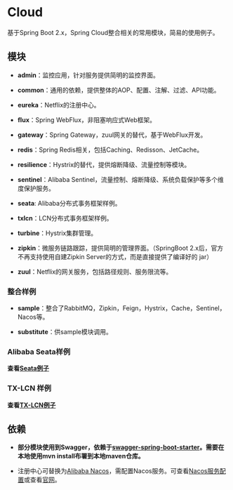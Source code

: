 # Cloud

基于Spring Boot 2.x，Spring Cloud整合相关的常用模块，简易的使用例子。

## 模块

* **admin**：监控应用，针对服务提供简明的监控界面。

* **common**：通用的依赖，提供整体的AOP、配置、注解、过滤、API功能。
* **eureka**：Netflix的注册中心。
* **flux**：Spring WebFlux，非阻塞响应式Web框架。
* **gateway**：Spring Gateway，zuul网关的替代，基于WebFlux开发。
* **redis**：Spring Redis相关，包括Caching、Redisson、JetCache。
* **resilience**：Hystrix的替代，提供熔断降级、流量控制等模块。
* **sentinel**：Alibaba Sentinel，流量控制、熔断降级、系统负载保护等多个维度保护服务。
* **seata**: Alibaba分布式事务框架样例。
* **txlcn**：LCN分布式事务框架样例。
* **turbine**：Hystrix集群管理。
* **zipkin**：微服务链路跟踪，提供简明的管理界面。（SpringBoot 2.x后，官方不再支持使用自建Zipkin Server的方式，而是直接提供了编译好的 jar）
* **zuul**：Netflix的网关服务，包括路径规则、服务限流等。

### 整合样例

* **sample**：整合了RabbitMQ，Zipkin，Feign，Hystrix，Cache，Sentinel，Nacos等。

* **substitute**：供sample模块调用。

### Alibaba Seata样例

**查看[Seata例子](https://github.com/Lance8799/cloud/tree/master/seata)**

### TX-LCN 样例

**查看[TX-LCN例子](https://github.com/Lance8799/cloud/tree/master/txlcn)**

## 依赖

* **部分模块使用到Swagger，依赖于[swagger-spring-boot-starter](https://github.com/Lance8799/swagger-spring-boot-starter)。需要在本地使用mvn install布署到本地maven仓库。**

* 注册中心可替换为[Alibaba Nacos](https://github.com/alibaba/Nacos)，需配置Nacos服务。可查看[Nacos服务配置](https://github.com/Lance8799/cloud/blob/master/NacosServer.md)或查看[官网](https://nacos.io/zh-cn/)。
